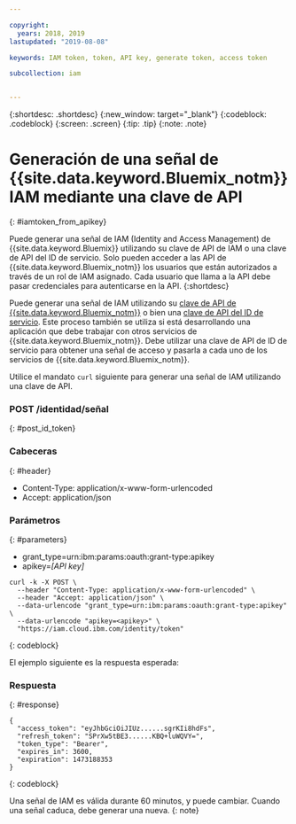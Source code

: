 ```yaml
---

copyright:
  years: 2018, 2019
lastupdated: "2019-08-08"

keywords: IAM token, token, API key, generate token, access token

subcollection: iam


---
```



{:shortdesc: .shortdesc}
{:new_window: target="_blank"}
{:codeblock: .codeblock}
{:screen: .screen}
{:tip: .tip}
{:note: .note}

# Generación de una señal de {{site.data.keyword.Bluemix_notm}} IAM mediante una clave de API
{: #iamtoken_from_apikey}

Puede generar una señal de IAM (Identity and Access Management) de {{site.data.keyword.Bluemix}} utilizando su clave de API de IAM o una clave de API del ID de servicio. Solo pueden acceder a las API de {{site.data.keyword.Bluemix_notm}} los usuarios que están autorizados a través de un rol de IAM asignado. Cada usuario que llama a la API debe pasar credenciales para autenticarse en la API.
{:shortdesc}

Puede generar una señal de IAM utilizando su [clave de API de {{site.data.keyword.Bluemix_notm}}](/docs/iam?topic=iam-userapikey#userapikey) o bien una [clave de API del ID de servicio](/docs/iam?topic=iam-serviceidapikeys#serviceidapikeys). Este proceso también se utiliza si está desarrollando una aplicación que debe trabajar con otros servicios de {{site.data.keyword.Bluemix_notm}}. Debe utilizar una clave de API de ID de servicio para obtener una señal de acceso y pasarla a cada uno de los servicios de {{site.data.keyword.Bluemix_notm}}.


Utilice el mandato `curl` siguiente para generar una señal de IAM utilizando una clave de API.

### POST /identidad/señal
{: #post_id_token}

### Cabeceras
{: #header}

  - Content-Type: application/x-www-form-urlencoded
  - Accept: application/json


### Parámetros
{: #parameters}

  - grant_type=urn:ibm:params:oauth:grant-type:apikey
  - apikey=*[API key]*

```
curl -k -X POST \
  --header "Content-Type: application/x-www-form-urlencoded" \
  --header "Accept: application/json" \
  --data-urlencode "grant_type=urn:ibm:params:oauth:grant-type:apikey" \
  --data-urlencode "apikey=<apikey>" \
  "https://iam.cloud.ibm.com/identity/token"
```
{: codeblock}

El ejemplo siguiente es la respuesta esperada:

### Respuesta
{: #response}

```
{
  "access_token": "eyJhbGciOiJIUz......sgrKIi8hdFs",
  "refresh_token": "SPrXw5tBE3......KBQ+luWQVY=",
  "token_type": "Bearer",
  "expires_in": 3600,
  "expiration": 1473188353
}
```
{: codeblock}

Una señal de IAM es válida durante 60 minutos, y puede cambiar. Cuando una señal caduca, debe generar una nueva.
{: note}
